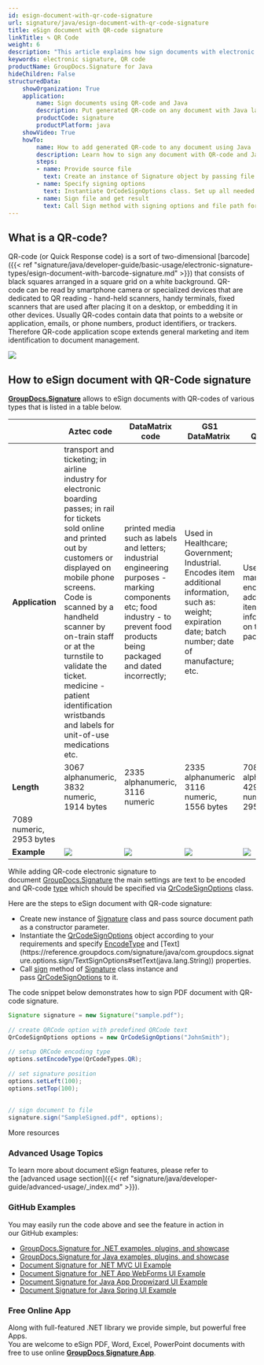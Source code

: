 ```yaml
---
id: esign-document-with-qr-code-signature
url: signature/java/esign-document-with-qr-code-signature
title: eSign document with QR-code signature
linkTitle: ✎ QR Code
weight: 6
description: "This article explains how sign documents with electronic signature as QR code on document page with GroupDocs.Signature API."
keywords: electronic signature, QR code 
productName: GroupDocs.Signature for Java
hideChildren: False
structuredData:
    showOrganization: True
    application:    
        name: Sign documents using QR-code and Java    
        description: Put generated QR-code on any document with Java language by GroupDocs.Signature for Java APIs
        productCode: signature
        productPlatform: java 
    showVideo: True
    howTo:
        name: How to add generated QR-code to any document using Java 
        description: Learn how to sign any document with QR-code and Java
        steps:
        - name: Provide source file
          text: Create an instance of Signature object by passing file as a constructor parameter. You may provide either file path or file stream. 
        - name: Specify signing options 
          text: Instantiate QrCodeSignOptions class. Set up all needed data.
        - name: Sign file and get result 
          text: Call Sign method with signing options and file path for result file. You also is able to use stream as output.
---
```

## What is a QR-code?

QR-code (or Quick Response code) is a sort of two-dimensional [barcode]({{< ref "signature/java/developer-guide/basic-usage/electronic-signature-types/esign-document-with-barcode-signature.md" >}}) that consists of black squares arranged in a square grid on a white background. QR-code can be read by smartphone camera or specialized devices that are dedicated to QR reading - hand-held scanners, handy terminals, fixed scanners that are used after placing it on a desktop, or embedding it in other devices. Usually QR-codes contain data that points to a website or application, emails, or phone numbers, product identifiers, or trackers. Therefore QR-code application scope extends general marketing and item identification to document management.

![](/signature/java/images/esign-document-with-qr-code-signature.png)

## How to eSign document with QR-Code signature 

[**GroupDocs.Signature**](https://products.groupdocs.com/signature/java) allows to eSign documents with QR-codes of various types that is listed in a table below. 

|   | Aztec code | DataMatrix code | GS1 DataMatrix  | GS1 QR code  | QR |
| --- | --- | --- | --- | --- | --- |
| **Application** | transport and ticketing;  in airline industry for electronic boarding passes;  in rail for tickets sold online and printed out by customers or displayed on mobile phone screens. Code is scanned by a handheld scanner by on-train staff or at the turnstile to validate the ticket.  medicine - patient identification wristbands and labels for unit-of-use medications etc. | printed media such as labels and letters;  industrial engineering purposes - marking components etc;  food industry - to prevent food products being packaged and dated incorrectly; | Used in Healthcare;  Government;  Industrial. Encodes item additional information, such as: weight; expiration date; batch number; date of manufacture; etc. | Used in marketing to encode additional item information  on the package | Widely used in automotive industry and mobile applications. Useful for encoding  large amount of data characters and specific URLs. |
| **Length** | 3067 alphanumeric,  3832 numeric,  1914 bytes | 2335 alphanumeric, 3116 numeric | 2335 alphanumeric 3116 numeric,  1556 bytes | 7089 alphanumeric 4296 numeric,  2953 bytes | 4296 alphanumeric,  
7089 numeric,  2953 bytes |
| **Example** | ![](/signature/java/images/Aztec.png) | ![](/signature/java/images/DataMatrix.png) | ![](/signature/java/images/GS1.png) | ![](/signature/java/images/GS1_QR.png) | ![](/signature/java/images/QrCode2.png)


While adding QR-code electronic signature to document [GroupDocs.Signature](https://products.groupdocs.com/signature/java) the main settings are text to be encoded and QR-code [type](https://reference.groupdocs.com/signature/java/com.groupdocs.signature.domain.qrcodes/QrCodeType#getTypeIndex()) which should be specified via [QrCodeSignOptions](https://reference.groupdocs.com/signature/java/com.groupdocs.signature.options.sign/QrCodeSignOptions) class. 

Here are the steps to eSign document with QR-code signature:

*   Create new instance of [Signature](https://reference.groupdocs.com/signature/java/com.groupdocs.signature/Signature) class and pass source document path as a constructor parameter.
*   Instantiate the [QrCodeSignOptions](https://reference.groupdocs.com/signature/java/com.groupdocs.signature.options.sign/QrCodeSignOptions) object according to your requirements and specify [EncodeType](https://reference.groupdocs.com/signature/java/com.groupdocs.signature.options.sign/QrCodeSignOptions#setEncodeType(com.groupdocs.signature.domain.qrcodes.QrCodeType)) and [Text](https://reference.groupdocs.com/signature/java/com.groupdocs.signature.options.sign/TextSignOptions#setText(java.lang.String)) properties.
*   Call [sign](https://reference.groupdocs.com/java/signature/com.groupdocs.signature/Signature#sign(java.io.OutputStream,%20com.groupdocs.signature.options.sign.SignOptions)) method of [Signature](https://reference.groupdocs.com/java/signature/com.groupdocs.signature/Signature) class instance and pass [QrCodeSignOptions](https://reference.groupdocs.com/signature/java/com.groupdocs.signature.options.sign/QrCodeSignOptions) to it.
    

The code snippet below demonstrates how to sign PDF document with QR-code signature.

```java
Signature signature = new Signature("sample.pdf");
 
// create QRCode option with predefined QRCode text
QrCodeSignOptions options = new QrCodeSignOptions("JohnSmith");
 
// setup QRCode encoding type
options.setEncodeType(QrCodeTypes.QR);
 
// set signature position
options.setLeft(100);
options.setTop(100);
 
 
// sign document to file
signature.sign("SampleSigned.pdf", options);
```

More resources

### Advanced Usage Topics

To learn more about document eSign features, please refer to the [advanced usage section]({{< ref "signature/java/developer-guide/advanced-usage/_index.md" >}}).

### GitHub Examples 

You may easily run the code above and see the feature in action in our GitHub examples:

*   [GroupDocs.Signature for .NET examples, plugins, and showcase](https://github.com/groupdocs-signature/GroupDocs.Signature-for-.NET)    
*   [GroupDocs.Signature for Java examples, plugins, and showcase](https://github.com/groupdocs-signature/GroupDocs.Signature-for-Java)    
*   [Document Signature for .NET MVC UI Example](https://github.com/groupdocs-signature/GroupDocs.Signature-for-.NET-MVC)    
*   [Document Signature for .NET App WebForms UI Example](https://github.com/groupdocs-signature/GroupDocs.Signature-for-.NET-WebForms)    
*   [Document Signature for Java App Dropwizard UI Example](https://github.com/groupdocs-signature/GroupDocs.Signature-for-Java-Dropwizard)   
*   [Document Signature for Java Spring UI Example](https://github.com/groupdocs-signature/GroupDocs.Signature-for-Java-Spring)
    

### Free Online App 

Along with full-featured .NET library we provide simple, but powerful free Apps.  
You are welcome to eSign PDF, Word, Excel, PowerPoint documents with free to use online **[GroupDocs Signature App](https://products.groupdocs.app/signature)**.
